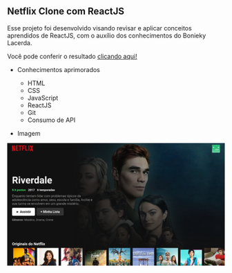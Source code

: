 ## Netflix Clone com ReactJS

Esse projeto foi desenvolvido visando revisar e aplicar conceitos aprendidos de ReactJS, com o auxílio dos conhecimentos do Bonieky Lacerda.

Você pode conferir o resultado [clicando aqui!](https://dedecanton.github.io/netflix-react/)

- Conhecimentos aprimorados
    - HTML
    - CSS
    - JavaScript
    - ReactJS
    - Git
    - Consumo de API

- Imagem

![dedecanton.github.io_netflix-react_.png](image-readme/dedecanton.github.io_netflix-react_.png)